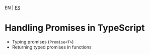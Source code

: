 <!-- MULTILANGUAJE MENU START -->
EN | [ES](https://lckpig.gitbook.io/es-practical-dev-handbook/typescript/async-javascript/handling-promises)
<!-- MULTILANGUAJE MENU END -->

# Handling Promises in TypeScript

- Typing promises (`Promise<T>`)
- Returning typed promises in functions 